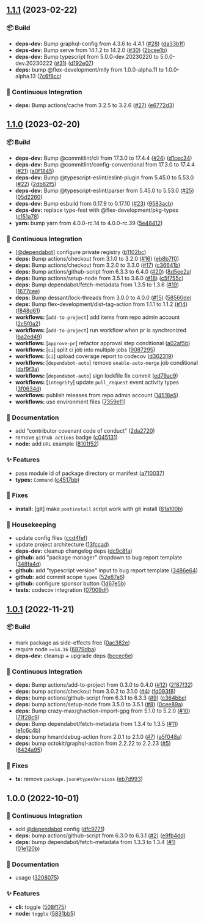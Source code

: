 ## [1.1.1](https://github.com/flex-development/toggle-pkg-type/compare/1.1.0...1.1.1) (2023-02-22)


### :package: Build

* **deps-dev:** Bump graphql-config from 4.3.6 to 4.4.1 ([#28](https://github.com/flex-development/toggle-pkg-type/issues/28)) ([da33b1f](https://github.com/flex-development/toggle-pkg-type/commit/da33b1f38778a8094f25d85db8c2825f77da8efb))
* **deps-dev:** Bump serve from 14.1.2 to 14.2.0 ([#30](https://github.com/flex-development/toggle-pkg-type/issues/30)) ([2bcee1b](https://github.com/flex-development/toggle-pkg-type/commit/2bcee1b2d55e69496a99708f95134ec3fd4e769f))
* **deps-dev:** Bump typescript from 5.0.0-dev.20230220 to 5.0.0-dev.20230222 ([#31](https://github.com/flex-development/toggle-pkg-type/issues/31)) ([d192e07](https://github.com/flex-development/toggle-pkg-type/commit/d192e0783cd38d3dd4d76f914184b9eec740b985))
* **deps:** bump @flex-development/mlly from 1.0.0-alpha.11 to 1.0.0-alpha.13 ([7c6f8cc](https://github.com/flex-development/toggle-pkg-type/commit/7c6f8cc6eb1fd3a5a9cb584cb5364de36487bf34))


### :robot: Continuous Integration

* **deps:** Bump actions/cache from 3.2.5 to 3.2.6 ([#27](https://github.com/flex-development/toggle-pkg-type/issues/27)) ([e6772d3](https://github.com/flex-development/toggle-pkg-type/commit/e6772d36b0eb6f02b2472ade35d6bed03da7027f))

## [1.1.0](https://github.com/flex-development/toggle-pkg-type/compare/1.0.1...1.1.0) (2023-02-20)


### :package: Build

* **deps-dev:** Bump @commitlint/cli from 17.3.0 to 17.4.4 ([#24](https://github.com/flex-development/toggle-pkg-type/issues/24)) ([d1cec34](https://github.com/flex-development/toggle-pkg-type/commit/d1cec34d2f0f7b442cfd975f68013a6395920e59))
* **deps-dev:** Bump @commitlint/config-conventional from 17.3.0 to 17.4.4 ([#21](https://github.com/flex-development/toggle-pkg-type/issues/21)) ([a0f1845](https://github.com/flex-development/toggle-pkg-type/commit/a0f1845c63018b9d830ac671b0badfedac38857f))
* **deps-dev:** Bump @typescript-eslint/eslint-plugin from 5.45.0 to 5.53.0 ([#22](https://github.com/flex-development/toggle-pkg-type/issues/22)) ([2db82f5](https://github.com/flex-development/toggle-pkg-type/commit/2db82f5eeaf1462d24df3ad581c4d7f155f974f6))
* **deps-dev:** Bump @typescript-eslint/parser from 5.45.0 to 5.53.0 ([#25](https://github.com/flex-development/toggle-pkg-type/issues/25)) ([05d2260](https://github.com/flex-development/toggle-pkg-type/commit/05d22607e9d85dafd8ae15be6f363c1e9488c6e0))
* **deps-dev:** Bump esbuild from 0.17.9 to 0.17.10 ([#23](https://github.com/flex-development/toggle-pkg-type/issues/23)) ([9583acb](https://github.com/flex-development/toggle-pkg-type/commit/9583acbf937cf9bbf8c4081b53e10ec9a65ec8b1))
* **deps-dev:** replace type-fest with @flex-development/pkg-types ([c151a78](https://github.com/flex-development/toggle-pkg-type/commit/c151a787790a7124187c911563d92004093185fa))
* **yarn:** bump yarn from 4.0.0-rc.14 to 4.0.0-rc.39 ([5e48412](https://github.com/flex-development/toggle-pkg-type/commit/5e48412c08b8dfb062ef31ade483889d1eea8411))


### :robot: Continuous Integration

* [[@dependabot](https://github.com/dependabot)] configure private registry ([b1102bc](https://github.com/flex-development/toggle-pkg-type/commit/b1102bc3dc3fb04eb2500bbe54ec72edf8e9ba50))
* **deps:** Bump actions/checkout from 3.1.0 to 3.2.0 ([#16](https://github.com/flex-development/toggle-pkg-type/issues/16)) ([eb8b7f0](https://github.com/flex-development/toggle-pkg-type/commit/eb8b7f0406ef46a7594f75ba8014be8fc810c39a))
* **deps:** Bump actions/checkout from 3.2.0 to 3.3.0 ([#17](https://github.com/flex-development/toggle-pkg-type/issues/17)) ([c36641b](https://github.com/flex-development/toggle-pkg-type/commit/c36641b4559bbb1d8ff5ec8766cc9d1be86840de))
* **deps:** Bump actions/github-script from 6.3.3 to 6.4.0 ([#20](https://github.com/flex-development/toggle-pkg-type/issues/20)) ([8d5ee2a](https://github.com/flex-development/toggle-pkg-type/commit/8d5ee2a8c87e19e3e88f5f8cb210a0f3e1599139))
* **deps:** Bump actions/setup-node from 3.5.1 to 3.6.0 ([#18](https://github.com/flex-development/toggle-pkg-type/issues/18)) ([c5f755c](https://github.com/flex-development/toggle-pkg-type/commit/c5f755ca55ee9e66c898234e2d676328d3926fba))
* **deps:** Bump dependabot/fetch-metadata from 1.3.5 to 1.3.6 ([#19](https://github.com/flex-development/toggle-pkg-type/issues/19)) ([1677cee](https://github.com/flex-development/toggle-pkg-type/commit/1677ceea527ccca28a23fe6bf426fa8ac8ddbe66))
* **deps:** Bump dessant/lock-threads from 3.0.0 to 4.0.0 ([#15](https://github.com/flex-development/toggle-pkg-type/issues/15)) ([58560de](https://github.com/flex-development/toggle-pkg-type/commit/58560de6bdaabd942904e39cecac1f1bab32afe7))
* **deps:** Bump flex-development/dist-tag-action from 1.1.1 to 1.1.2 ([#14](https://github.com/flex-development/toggle-pkg-type/issues/14)) ([f848d61](https://github.com/flex-development/toggle-pkg-type/commit/f848d6123d29d7ec30ab82821643eb2582f5428d))
* **workflows:** [`add-to-project`] add items from repo admin account ([2c5f0a2](https://github.com/flex-development/toggle-pkg-type/commit/2c5f0a21e159067203a0ff0dc46ebd82a97d08d5))
* **workflows:** [`add-to-project`] run workflow when pr is synchronized ([ba2ed49](https://github.com/flex-development/toggle-pkg-type/commit/ba2ed492da36ef3ed059dbcb8e8dc64016deb032))
* **workflows:** [`approve-pr`] refactor approval step conditional ([a02af5b](https://github.com/flex-development/toggle-pkg-type/commit/a02af5b3dec0fd387ab275e0ef8a075847746791))
* **workflows:** [`ci`] split ci job into multiple jobs ([9087295](https://github.com/flex-development/toggle-pkg-type/commit/9087295b42881855ed1bb6d5af39ddbedb6586bb))
* **workflows:** [`ci`] upload coverage report to codecov ([d362319](https://github.com/flex-development/toggle-pkg-type/commit/d362319e0479c4d02bdd8379d896cfce33dea6d0))
* **workflows:** [`dependabot-auto`] remove `enable-auto-merge` job conditional ([daf9f3a](https://github.com/flex-development/toggle-pkg-type/commit/daf9f3a493dfca89886f1421a1a4f2bed2919c6a))
* **workflows:** [`dependabot-auto`] sign lockfile fix commit ([ed79ac9](https://github.com/flex-development/toggle-pkg-type/commit/ed79ac93c6011dafac940018a600200f912b0565))
* **workflows:** [`integrity`] update `pull_request` event activity types ([3f0634d](https://github.com/flex-development/toggle-pkg-type/commit/3f0634d253d9aeeba8183aae4b3e8c77851cd1dd))
* **workflows:** publish releases from repo admin account ([14518e5](https://github.com/flex-development/toggle-pkg-type/commit/14518e5ac1cde4a4ba6f166fa53bc0e0af5dfd24))
* **workflows:** use environment files ([7359e11](https://github.com/flex-development/toggle-pkg-type/commit/7359e111d89e747250468664a69d17ef0e23d494))


### :pencil: Documentation

* add "contributor covenant code of conduct" ([2da2720](https://github.com/flex-development/toggle-pkg-type/commit/2da2720b733a733b23d1a4cb11a5867056029bec))
* remove `github actions` badge ([c045131](https://github.com/flex-development/toggle-pkg-type/commit/c045131e6a07d8bca6e0b35ea8b9b6866b6b70e3))
* **node:** add `URL` example ([8101f52](https://github.com/flex-development/toggle-pkg-type/commit/8101f52ef64b8bb058853fdb31f996370282fe2b))


### :sparkles: Features

* pass module id of package directory or manifest ([a710037](https://github.com/flex-development/toggle-pkg-type/commit/a710037b3963dcfc0c60049d32fafe111ab6ffe9))
* **types:** `Command` ([c4517bb](https://github.com/flex-development/toggle-pkg-type/commit/c4517bb35c6eaff9c26bf09622537b221ffaf226))


### :bug: Fixes

* **install:** [git] make `postinstall` script work with git install ([61a100b](https://github.com/flex-development/toggle-pkg-type/commit/61a100b3cb3f1baf4b31f0cbe2fd95dc8b5cf566))


### :house_with_garden: Housekeeping

* update config files ([ccd4fef](https://github.com/flex-development/toggle-pkg-type/commit/ccd4fef5607eb9e8c47ef3b615f91025da23699f))
* update project architecture ([13fccad](https://github.com/flex-development/toggle-pkg-type/commit/13fccad38a2798df11f1ed79d31b681444afa993))
* **deps-dev:** cleanup changelog deps ([dc9c8fa](https://github.com/flex-development/toggle-pkg-type/commit/dc9c8fa150078a7da3592b7a511dce40effbf9b1))
* **github:** add "package manager" dropdown to bug report template ([348fa4d](https://github.com/flex-development/toggle-pkg-type/commit/348fa4defec2429f6aeaf3e6aeeefa9ba3922140))
* **github:** add "typescript version" input to bug report template ([3486e64](https://github.com/flex-development/toggle-pkg-type/commit/3486e6466baa980b92541cfe43c77f0c81b83ec2))
* **github:** add commit scope `types` ([52e87a6](https://github.com/flex-development/toggle-pkg-type/commit/52e87a6e54580d4a1cca2726c05a244af4a333f7))
* **github:** configure sponsor button ([1d67e5b](https://github.com/flex-development/toggle-pkg-type/commit/1d67e5bb8ca5a3a88dcf672acbbb91d42f3e1032))
* **tests:** codecov integration ([07009df](https://github.com/flex-development/toggle-pkg-type/commit/07009df8d74c027427fa0a6294fc9f5ad4de79af))

## [1.0.1](https://github.com/flex-development/toggle-pkg-type/compare/1.0.0...1.0.1) (2022-11-21)


### :package: Build

* mark package as side-effects free ([0ac382e](https://github.com/flex-development/toggle-pkg-type/commit/0ac382ee05e506960d98b86253c693a1885d4e47))
* require node `>=14.16` ([6879dba](https://github.com/flex-development/toggle-pkg-type/commit/6879dbaeef9a80881bfc568402344aef18810bce))
* **deps-dev:** cleanup + upgrade deps ([bccec6e](https://github.com/flex-development/toggle-pkg-type/commit/bccec6e663a09f311cca4574f251d706aaf7cc8e))


### :robot: Continuous Integration

* **deps:** Bump actions/add-to-project from 0.3.0 to 0.4.0 ([#12](https://github.com/flex-development/toggle-pkg-type/issues/12)) ([2f87f32](https://github.com/flex-development/toggle-pkg-type/commit/2f87f3245a6536513c2082f1774690c982609172))
* **deps:** bump actions/checkout from 3.0.2 to 3.1.0 ([#4](https://github.com/flex-development/toggle-pkg-type/issues/4)) ([fd093f8](https://github.com/flex-development/toggle-pkg-type/commit/fd093f8540e6b5e6c6b5150e7153cb89bddbd9a6))
* **deps:** bump actions/github-script from 6.3.1 to 6.3.3 ([#9](https://github.com/flex-development/toggle-pkg-type/issues/9)) ([c364bbe](https://github.com/flex-development/toggle-pkg-type/commit/c364bbee13af130960a80bb81aa9360048cdf16b))
* **deps:** bump actions/setup-node from 3.5.0 to 3.5.1 ([#8](https://github.com/flex-development/toggle-pkg-type/issues/8)) ([0cee89a](https://github.com/flex-development/toggle-pkg-type/commit/0cee89aede13e098e340d36b0817858e80623e3b))
* **deps:** Bump crazy-max/ghaction-import-gpg from 5.1.0 to 5.2.0 ([#10](https://github.com/flex-development/toggle-pkg-type/issues/10)) ([71f28c9](https://github.com/flex-development/toggle-pkg-type/commit/71f28c979cac4c19cdb3e462d17e295a8b84baeb))
* **deps:** Bump dependabot/fetch-metadata from 1.3.4 to 1.3.5 ([#11](https://github.com/flex-development/toggle-pkg-type/issues/11)) ([e1c6c4b](https://github.com/flex-development/toggle-pkg-type/commit/e1c6c4bb7f9b39f11fda1ee84b464416856bd712))
* **deps:** bump hmarr/debug-action from 2.0.1 to 2.1.0 ([#7](https://github.com/flex-development/toggle-pkg-type/issues/7)) ([a5f048a](https://github.com/flex-development/toggle-pkg-type/commit/a5f048a7c776a5649a5cc4e690c54e8a104234d1))
* **deps:** bump octokit/graphql-action from 2.2.22 to 2.2.23 ([#5](https://github.com/flex-development/toggle-pkg-type/issues/5)) ([6424a95](https://github.com/flex-development/toggle-pkg-type/commit/6424a95823f79fc88f678bc8f7698b65698c81fb))


### :bug: Fixes

* **ts:** remove `package.json#typesVersions` ([eb7d993](https://github.com/flex-development/toggle-pkg-type/commit/eb7d993a6b4af7945c27a3b73c556a9b68826402))

## 1.0.0 (2022-10-01)


### :robot: Continuous Integration

* add [@dependabot](https://github.com/dependabot) config ([dfc9771](https://github.com/flex-development/toggle-pkg-type/commit/dfc97713d6f796040dc0825dd19cc60e073bb88e))
* **deps:** bump actions/github-script from 6.3.0 to 6.3.1 ([#2](https://github.com/flex-development/toggle-pkg-type/issues/2)) ([e9fb4dd](https://github.com/flex-development/toggle-pkg-type/commit/e9fb4dd896b3a211479c2a02a6d9ff3baf7f7ab3))
* **deps:** bump dependabot/fetch-metadata from 1.3.3 to 1.3.4 ([#1](https://github.com/flex-development/toggle-pkg-type/issues/1)) ([01e120b](https://github.com/flex-development/toggle-pkg-type/commit/01e120bdcf3d6fb9244bf9e0584e3d5d2860ae86))


### :pencil: Documentation

* usage ([3208075](https://github.com/flex-development/toggle-pkg-type/commit/3208075ccfbe0e22d741ddbd01a7aade79051ec9))


### :sparkles: Features

* **cli:** toggle ([508f175](https://github.com/flex-development/toggle-pkg-type/commit/508f175af3df30d52b409fa1d20251b6fe61d3ae))
* **node:** `toggle` ([5831bb5](https://github.com/flex-development/toggle-pkg-type/commit/5831bb533af4ca794648129fda8b501224ea5639))

